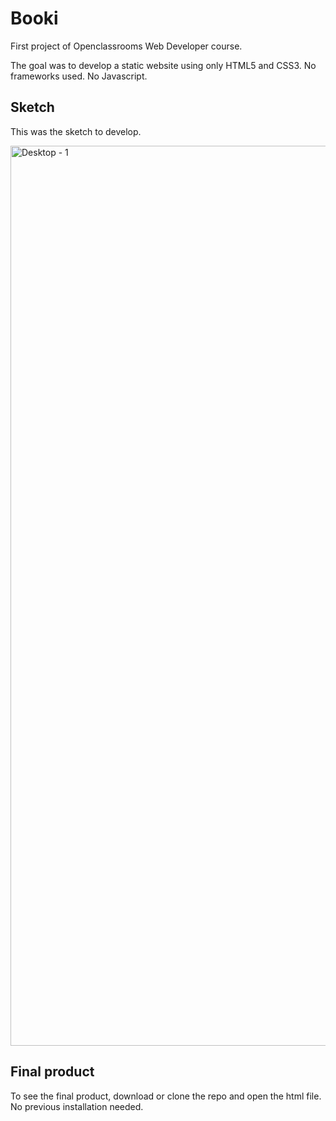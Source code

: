# Booki
First project of Openclassrooms Web Developer course.

The goal was to develop a static website using only HTML5 and CSS3. No frameworks used. No Javascript.

## Sketch

This was the sketch to develop.

<img width="1440" alt="Desktop - 1" src="https://user-images.githubusercontent.com/76947043/154455039-543ee285-b1e3-493f-a9af-202285e68351.png">

## Final product

To see the final product, download or clone the repo and open the html file. No previous installation needed.
